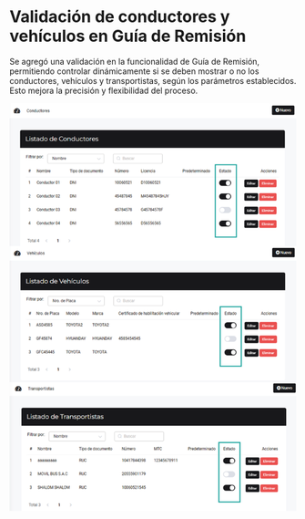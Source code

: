 # Validación de conductores y vehículos en Guía de Remisión

Se agregó una validación en la funcionalidad de Guía de Remisión, permitiendo controlar dinámicamente si se deben mostrar o no los conductores, vehículos y transportistas, según los parámetros establecidos. Esto mejora la precisión y flexibilidad del proceso.


![alt text](img/validacion-conductor-vehiculo-transportista.png)